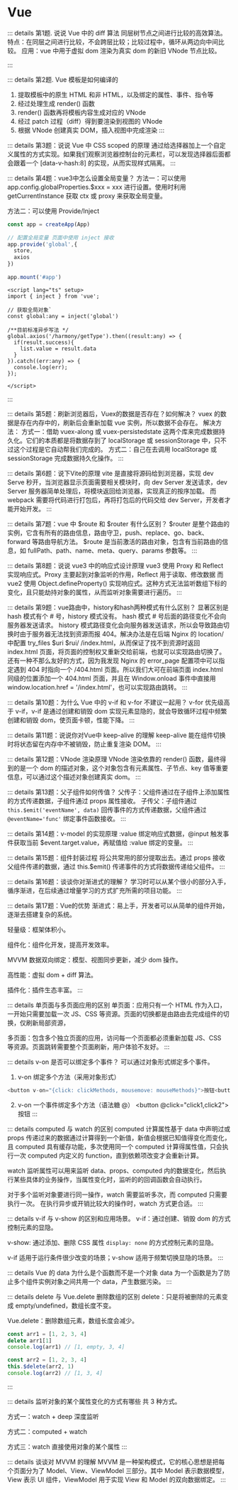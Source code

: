 # Vue

::: details  第1题. 说说 Vue 中的 diff 算法
同层树节点之间进行比较的高效算法。
特点：在同层之间进行比较，不会跨层比较；比较过程中，循环从两边向中间比较。
应用：vue 中用于虚拟 dom 渲染为真实 dom 的新旧 VNode 节点比较。

:::

::: details  第2题. Vue 模板是如何编译的

1. 提取模板中的原生 HTML 和非 HTML，以及绑定的属性、事件、指令等
2. 经过处理生成 render() 函数
3. render() 函数再将模板内容生成对应的 VNode
4. 经过 patch 过程（diff）得到要渲染到视图的 VNode
5. 根据 VNode 创建真实 DOM，插入视图中完成渲染
:::

::: details 第3题：说说 Vue 中 CSS scoped 的原理
通过给选择器加上一个自定义属性的方式实现。如果我们观察浏览器控制台的元素栏，可以发现选择器后面都会跟着一个 [data-v-hash:8] 的实现，从而实现样式隔离。
:::

::: details 第4题：vue3中怎么设置全局变量？
方法一：可以使用 app.config.globalProperties.$xxx = xxx 进行设置。使用时利用 getCurrentInstance 获取 ctx 或 proxy 来获取全局变量。

方法二：可以使用 Provide/Inject

```js
const app = createApp(App)
 
// 配置全局变量 页面中使用 inject 接收
app.provide('global',{
  store,
  axios
})
 
app.mount('#app')
```

```vue
<script lang="ts" setup>
import { inject } from 'vue';
 
// 获取全局对象`
const global:any = inject('global')
 
/**目前标准异步写法 */
global.axios('/harmony/getType').then((result:any) => {
  if(result.success){
    list.value = result.data
  }
}).catch((err:any) => {
  console.log(err);
});
 
</script>
```

:::

::: details 第5题：刷新浏览器后，Vuex的数据是否存在？如何解决？
vuex 的数据是存在内存中的，刷新后会重新加载 vue 实例，所以数据不会存在。
解决方法：
方式一：借助 vuex-along 或 vuex-persistedstate 这两个库来完成数据持久化。它们的本质都是将数据存到了 localStorage 或 sessionStorage 中，只不过这个过程是它自动帮我们完成的。
方式二：自己在去调用 localStorage 或 sessionStorage 完成数据持久化操作。
:::

::: details 第6题：说下Vite的原理
vite 是直接将源码给到浏览器，实现 dev Serve 秒开，当浏览器显示页面需要相关模块时，向 dev Server 发送请求，dev Server 服务器简单处理后，将模块返回给浏览器，实现真正的按序加载。
而 webpack 需要将代码进行打包后，再将打包后的代码交给 dev Server，开发者才能开始开发。
:::

::: details 第7题：vue 中 $route 和 $router 有什么区别？
$router 是整个路由的实例，它含有所有的路由信息，路由守卫，push、replace、go、back、forward 等路由导航方法。
$route 是当前激活的路由对象，包含有当前路由的信息，如 fullPath、path、name、meta、query、params 参数等。
:::

::: details 第8题：说说 vue3 中的响应式设计原理
vue3 使用 Proxy 和 Reflect 实现响应式。Proxy 主要起到对象监听的作用，Reflect 用于读取、修改数据
而 vue2 使用 Object.defineProperty() 实现响应式。这种方式无法监听数组下标的变化，且只能劫持对象的属性，从而监听对象需要进行遍历。
:::

::: details 第9题：vue路由中，history和hash两种模式有什么区别？
显著区别是 hash 模式有个 # 号，history 模式没有。
hash 模式 # 号后面的路径变化不会向服务器发送请求。
history 模式路径变化会向服务器发送请求，所以会导致路由切换时由于服务器无法找到资源而报 404。解决办法是在后端 Nginx 的 location/ 中配置 try_files $uri $rui/ /index.html，从而保证了找不到资源时返回 index.html 页面，将页面的控制权又重新交给前端，也就可以实现路由切换了。
还有一种不那么友好的方式，因为我发现 Nginx 的 error_page 配置项中可以指定遇到 404 时指向一个 /404.html 页面。所以我们大可在前端页面 index.html 同级的位置添加一个 404.html 页面，并且在 Window.onload 事件中直接用 window.location.href = '/index.html'，也可以实现路由跳转。
:::

::: details 第10题：为什么 Vue 中的 v-if 和 v-for 不建议一起用？
v-for 优先级高于 v-if，v-if 是通过创建和销毁 dom 实现元素显隐的，就会导致循环过程中频繁创建和销毁 dom，使页面卡顿，性能下降。
:::

::: details 第11题：说说你对Vue中 keep-alive 的理解
keep-alive 能在组件切换时将状态留在内存中不被销毁，防止重复渲染 DOM。
:::

::: details 第12题：VNode 渲染原理
VNode 渲染依靠的 render() 函数，最终得到的是一个 dom 的描述对象，这个对象包含有元素属性、子节点、key 值等重要信息，可以通过这个描述对象创建真实 dom。
:::

::: details 第13题：父子组件如何传值？
父传子：父组件通过在子组件上添加属性的方式传递数据，子组件通过 props 属性接收。
子传父：子组件通过 `this.$emit('eventName', data)` 回传事件的方式传递数据，父组件通过 `@eventName='func'` 绑定事件函数接收。
:::

::: details 第14题：v-model 的实现原理
:value 绑定响应式数据，@input 触发事件获取当前 $event.target.value，再赋值给 :value 绑定的变量。
:::

::: details 第15题：组件封装过程
将公共常用的部分提取出去。通过 props 接收父组件传递的数据，通过 this.$emit() 传递事件的方式将数据传递给父组件。
:::

::: details 第16题：谈谈你对渐进式的理解？
学习时可以从某个很小的部分入手，循序渐进，在后续通过增量学习的方式扩充所需的项目功能。
:::

::: details 第17题：Vue的优势
渐进式：易上手，开发者可以从简单的组件开始，逐渐去搭建复杂的系统。

轻量级：框架体积小。

组件化：组件化开发，提高开发效率。

MVVM 数据双向绑定：模型、视图同步更新，减少 dom 操作。

高性能：虚拟 dom + diff 算法。

插件化：插件生态丰富。
:::

::: details 单页面与多页面应用的区别
单页面：应用只有一个 HTML 作为入口，一开始只需要加载一次 JS、CSS 等资源。页面的切换都是由路由去完成组件的切换，仅刷新局部资源，

多页面：包含多个独立页面的应用，访问每一个页面都必须重新加载 JS、CSS　等资源。页面跳转需要整个页面刷新，用户体验不友好。
:::

::: details v-on 是否可以绑定多个事件？
可以通过对象形式绑定多个事件。

1. v-on 绑定多个方法（采用对象形式）

```js
<button v-on="{click: clickMethods, mousemove: mouseMethods}">按钮<button>
```

2. v-on 一个事件绑定多个方法（语法糖 @）
<button @click="click1,click2">按钮</button>
:::

::: details computed 与 watch 的区别
computed 计算属性基于 data 中声明过或 props 传递过来的数据通过计算得到一个新值，新值会根据已知值得变化而变化，且 computed 具有缓存功能，多次使用同一个 computed 计算得属性值，只会执行一次 computed 内定义的 function，直到依赖项改变才会重新计算。

watch 监听属性可以用来监听 data、props、computed 内的数据变化，然后执行某些具体的业务操作，当属性变化时，监听的的回调函数会自动执行。

对于多个监听对象要进行同一操作，watch 需要监听多次，而 computed 只需要执行一次。
在执行异步或开销比较大的操作时，watch 方式更合适。
:::

::: details v-if 与 v-show 的区别和应用场景。
v-if：通过创建、销毁 dom 的方式控制元素的显隐。

v-show: 通过添加、删除 CSS 属性 `display: none` 的方式控制元素的显隐。

v-if 适用于运行条件很少改变的场景；v-show 适用于频繁切换显隐的场景。
:::

::: details Vue 的 data 为什么是个函数而不是一个对象
data 为一个函数是为了防止多个组件实例对象之间共用一个 data，产生数据污染。
:::

::: details delete 与 Vue.delete 删除数组的区别
delete：只是将被删除的元素变成 empty/undefined，数组长度不变。

Vue.delete：删除数组元素，数组长度会减少。

```js
const arr1 = [1, 2, 3, 4]
delete arr1[1]
console.log(arr1) // [1, empty, 3, 4]

const arr2 = [1, 2, 3, 4]
this.$delete(arr2, 1)
console.log(arr2) // [1, 3, 4]
```

:::

::: details 监听对象的某个属性变化的方式有哪些
共 3 种方式。

方式一：watch + deep 深度监听

方式二：computed + watch

方式三：watch 直接使用对象的某个属性
:::

::: details 谈谈对 MVVM 的理解
MVVM 是一种架构模式，它的核心思想是把每个页面分为了 Model、View、ViewModel 三部分。其中 Model 表示数据模型，View 表示 UI 组件，ViewModel 用于实现 View 和 Model 的双向数据绑定。
:::
